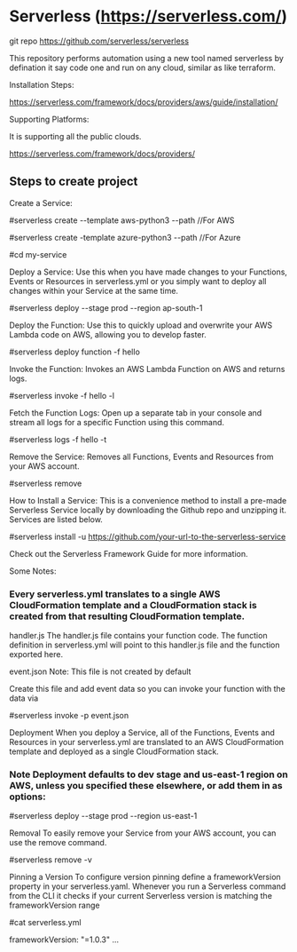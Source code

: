 # Serverless (https://serverless.com/)

git repo https://github.com/serverless/serverless

This repository performs automation using a new tool named serverless by defination it say code one and run on any cloud, similar as like terraform.

Installation Steps:

https://serverless.com/framework/docs/providers/aws/guide/installation/

Supporting Platforms:

It is supporting all the public clouds.

https://serverless.com/framework/docs/providers/

## Steps to create project

Create a Service:

#serverless create --template aws-python3 --path <my-service>   //For AWS

#serverless create -template azure-python3 --path <my-service>    //For Azure
  
#cd my-service

Deploy a Service:
Use this when you have made changes to your Functions, Events or Resources in serverless.yml or you simply want to deploy all changes within your Service at the same time.

#serverless deploy --stage prod --region ap-south-1

Deploy the Function:
Use this to quickly upload and overwrite your AWS Lambda code on AWS, allowing you to develop faster.

#serverless deploy function -f hello

Invoke the Function:
Invokes an AWS Lambda Function on AWS and returns logs.

#serverless invoke -f hello -l

Fetch the Function Logs:
Open up a separate tab in your console and stream all logs for a specific Function using this command.

#serverless logs -f hello -t

Remove the Service:
Removes all Functions, Events and Resources from your AWS account.

#serverless remove

How to Install a Service:
This is a convenience method to install a pre-made Serverless Service locally by downloading the Github repo and unzipping it. Services are listed below.

#serverless install -u https://github.com/your-url-to-the-serverless-service

Check out the Serverless Framework Guide for more information.

Some Notes:

### Every serverless.yml translates to a single AWS CloudFormation template and a CloudFormation stack is created from that resulting CloudFormation template.

handler.js
The handler.js file contains your function code. The function definition in serverless.yml will point to this handler.js file and the function exported here.

event.json
Note: This file is not created by default

Create this file and add event data so you can invoke your function with the data via 

#serverless invoke -p event.json

Deployment
When you deploy a Service, all of the Functions, Events and Resources in your serverless.yml are translated to an AWS CloudFormation template and deployed as a single CloudFormation stack.
### Note Deployment defaults to dev stage and us-east-1 region on AWS, unless you specified these elsewhere, or add them in as options:

#serverless deploy --stage prod --region us-east-1

Removal
To easily remove your Service from your AWS account, you can use the remove command.

#serverless remove -v

Pinning a Version
To configure version pinning define a frameworkVersion property in your serverless.yaml. Whenever you run a Serverless command from the CLI it checks if your current Serverless version is matching the frameworkVersion range

#cat serverless.yml

frameworkVersion: "=1.0.3" ...






